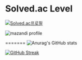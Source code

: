Solved.ac Level
=======
[![Solved.ac프로필](http://mazassumnida.wtf/api/v2/generate_badge?boj=asitwas729)](https://solved.ac/asitwas729)

![mazandi profile](http://mazandi.herokuapp.com/api?handle=asitwas729&theme=cold)

=======
![Anurag's GitHub stats](https://github-readme-stats.vercel.app/api?username=asitwas729&show_icons=true&theme=radical)

[![GitHub Streak](https://streak-stats.demolab.com/?user=DenverCoder1)](https://git.io/streak-stats)
